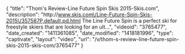 {
    "title": "Thom's Review-Line Future Spin Skis 2015-Skis.com",
    "description": "http:\/\/www.skis.com\/Line-Future-Spin-Skis-2015\/357587P,default,pd.html The Line Future Spin is a perfect ski for freestyle skiers that are looking for an ult...",
    "videoid": "3765477",
    "date_created": "1411361085",
    "date_modified": "1418181996",
    "type": "captivate",
    "layout": "video",
    "url": "\/v\/thom-s-review-line-future-spin-skis-2015-skis-com\/3765477"
}